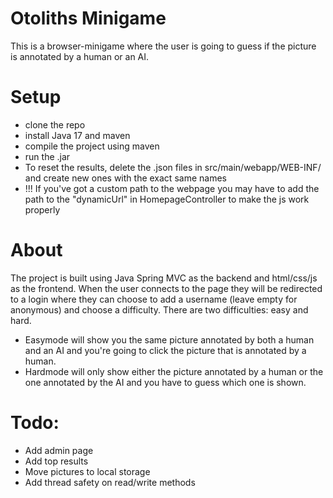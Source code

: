 # Otoliths Minigame
This is a browser-minigame where the user is going to guess if the picture is annotated by a human or an AI.

# Setup
- clone the repo
- install Java 17 and maven
- compile the project using maven
- run the .jar
- To reset the results, delete the .json files in src/main/webapp/WEB-INF/ and create new ones with the exact same names
- !!! If you've got a custom path to the webpage you may have to add the path
to the "dynamicUrl" in HomepageController to make the js work properly

# About
The project is built using Java Spring MVC as the backend and
html/css/js as the frontend.
When the user connects to the page they will be redirected to a
login where they can choose to add a username (leave empty for anonymous) and choose a difficulty.
There are two difficulties: easy and hard.
- Easymode will show you the same picture annotated by both a
human and an AI and you're going to click the picture that is annotated by a human.
- Hardmode will only show either the picture annotated by a
human or the one annotated by the AI and you have to guess which one is shown.

# Todo:
- Add admin page
- Add top results
- Move pictures to local storage
- Add thread safety on read/write methods